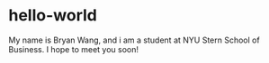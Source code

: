 # hello-world

My name is Bryan Wang, and i am a student at NYU Stern School of Business.
I hope to meet you soon!

